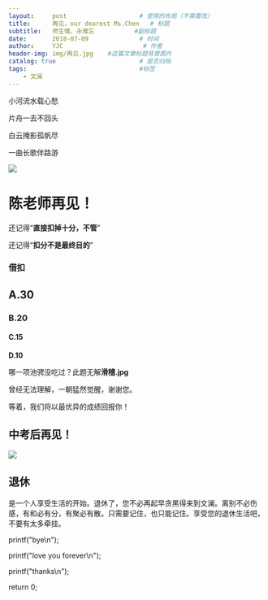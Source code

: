 ```yaml
---
layout:     post                    # 使用的布局（不需要改）
title:      再见，our dearest Ms.Chen   # 标题 
subtitle:   师生情，永难忘           #副标题
date:       2018-07-09              # 时间
author:     YJC                      # 作者
header-img: img/再见.jpg    #这篇文章标题背景图片
catalog: true                       # 是否归档
tags:                               #标签
    - 文澜
---
```


小河流水载心愁

片舟一去不回头

白云掩影孤帆尽

一曲长歌伴路游

![](https://timgsa.baidu.com/timg?image&quality=80&size=b9999_10000&sec=1531219601058&di=eba6484e2fcb316fa90bfa3996743305&imgtype=0&src=http%3A%2F%2Fs10.sinaimg.cn%2Fmw690%2F001mA2Xjty6FkdVEXTXa9%26690)

# 陈老师再见！

还记得“**直接扣掉十分，不管**”

还记得“**扣分不是最终目的**”

### 借扣
## A.30
### **B.20**
#### **C.15**
**D.10**

哪一项池骋没吃过？此题无解**滑稽.jpg**

曾经无法理解，一朝猛然觉醒，谢谢您。

等着，我们将以最优异的成绩回报你！

## 中考后再见！


![](https://timgsa.baidu.com/timg?image&quality=80&size=b9999_10000&sec=1531814522&di=81f1513d4cbf9524af04e7dd3bb5fc16&imgtype=jpg&er=1&src=http%3A%2F%2Fimg.zcool.cn%2Fcommunity%2F010018554b6ef4000001bf72617201.jpg)

## 退休
是一个人享受生活的开始。退休了，您不必再起早贪黑得来到文澜。离别不必伤感，有和必有分，有聚必有散。只需要记住，也只能记住。享受您的退休生活吧，不要有太多牵挂。

printf("bye\n");

printf("love you forever\n");

printf("thanks\n");

return 0;
